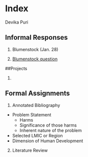 # Index

Devika Puri

## Informal Responses

1. Blumenstock (Jan. 28)

2. [Blumenstock question](https://github.com/dpuri-wm/workshop/blob/master/blumenstock.md)

##Projects

1.


## Formal Assignments

1. Annotated Bibliography
- Problem Statement
  - Harms
  - Significance of those harms
  - Inherent nature of the problem
- Selected LMIC or Region
- Dimension of Human Development

2. Literature Review
